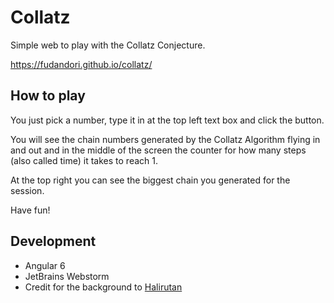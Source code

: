 # Collatz

Simple web to play with the Collatz Conjecture.

https://fudandori.github.io/collatz/

## How to play

You just pick a number, type it in at the top left text box and click the button. 

You will see the chain numbers generated by the Collatz Algorithm flying in and out and in the middle of the screen the counter for how many steps (also called time) it takes to reach 1.

At the top right you can see the biggest chain you generated for the session.

Have fun!

## Development

* Angular 6
* JetBrains Webstorm
* Credit for the background to [Halirutan](https://mathematica.stackexchange.com/users/187/halirutan)
